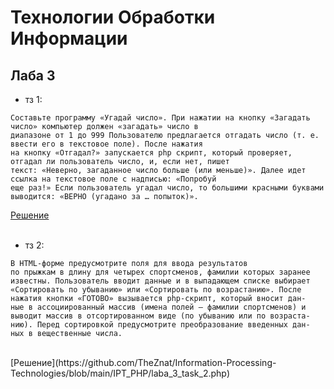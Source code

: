 # Технологии Обработки Информации 
## Лаба 3
+ тз 1: <br>
```
Составьте программу «Угадай число». При нажатии на кнопку «Загадать число» компьютер должен «загадать» число в 
диапазоне от 1 до 999 Пользователю предлагается отгадать число (т. е. ввести его в текстовое поле). После нажатия
на кнопку «Отгадал?» запускается php скрипт, который проверяет, отгадал ли пользователь число, и, если нет, пишет 
текст: «Неверно, загаданное число больше (или меньше)». Далее идет ссылка на текстовое поле с надписью: «Попробуй
еще раз!» Если пользователь угадал число, то большими красными буквами выводится: «ВЕРНО (угадано за … попыток)».
```
[Решение](https://github.com/TheZnat/Information-Processing-Technologies/blob/main/IPT_PHP/laba_3_task_1.php) <br> <br>
+ тз 2: <br>
```
В HTML-форме предусмотрите поля для ввода результатов
по прыжкам в длину для четырех спортсменов, фамилии которых заранее
известны. Пользователь вводит данные и в выпадающем списке выбирает
«Сортировать по убыванию» или «Сортировать по возрастанию». После
нажатия кнопки «ГОТОВО» вызывается php-скрипт, который вносит дан-
ные в ассоциированный массив (имена полей – фамилии спортсменов) и
выводит массив в отсортированном виде (по убыванию или по возраста-
нию). Перед сортировкой предусмотрите преобразование введенных дан-
ных в вещественные числа.
```
<br>
[Решение](https://github.com/TheZnat/Information-Processing-Technologies/blob/main/IPT_PHP/laba_3_task_2.php) 

